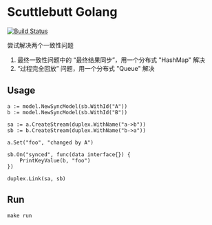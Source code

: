 # Scuttlebutt Golang 
[![Build Status](https://travis-ci.com/chenpengfei/scuttlebutt-golang.svg?branch=master)](https://travis-ci.com/chenpengfei/scuttlebutt-golang)

尝试解决两个一致性问题
1. 最终一致性问题中的 “最终结果同步”，用一个分布式 "HashMap" 解决
2. “过程完全回放” 问题，用一个分布式 "Queue" 解决

## Usage

```
a := model.NewSyncModel(sb.WithId("A"))
b := model.NewSyncModel(sb.WithId("B"))

sa := a.CreateStream(duplex.WithName("a->b"))
sb := b.CreateStream(duplex.WithName("b->a"))

a.Set("foo", "changed by A")

sb.On("synced", func(data interface{}) {
    PrintKeyValue(b, "foo")
})

duplex.Link(sa, sb)
```

## Run
```
make run
```






